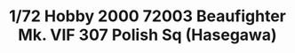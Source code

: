 ---
layout: product
title: "1/72 Hobby 2000 72003 Beaufighter Mk. VIF 307 Polish Sq (Hasegawa)"
price: "4600" 
desc: "Maketa"
img_path: "/assets/img/H2K72003.webp"
brand: "N/A"
available: true
special_offer: false
new: false
soon: false
cat: "010000"
subcat: "011900"
subsubcat: "0N/A"
sifra: "H2K72003"
popular: false
spec: false
---